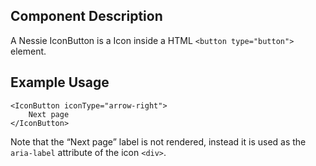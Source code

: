## Component Description

A Nessie IconButton is a Icon inside a HTML `<button type="button">` element.

## Example Usage

    <IconButton iconType="arrow-right">
        Next page
    </IconButton>

Note that the “Next page” label is not rendered, instead it is used as the
`aria-label` attribute of the icon `<div>`.
